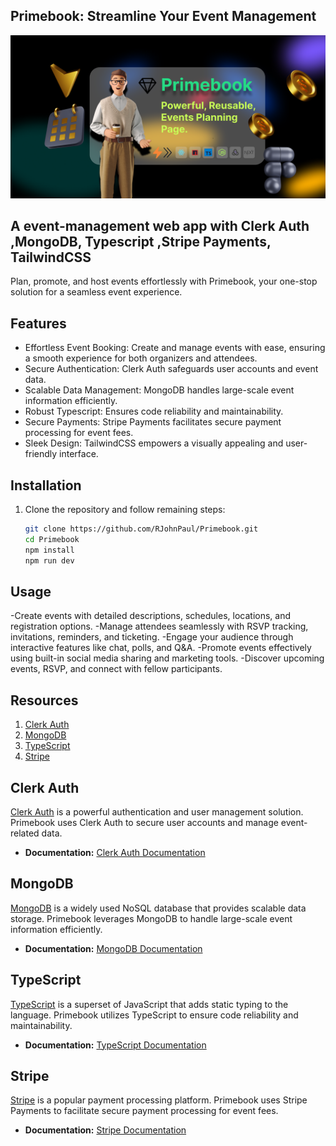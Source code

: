 ## Primebook: Streamline Your Event Management
![Portfolio Banner](https://github.com/RJohnPaul/Primebook/blob/f79a24d6203ffc3f37f3a20a965d307da4797b30/Banner_Prime.png)
## A event-management web app with Clerk Auth ,MongoDB, Typescript ,Stripe Payments, TailwindCSS


Plan, promote, and host events effortlessly with Primebook, your one-stop solution for a seamless event experience.

## Features
- Effortless Event Booking: Create and manage events with ease, ensuring a smooth experience for both organizers and attendees.
- Secure Authentication: Clerk Auth safeguards user accounts and event data.
- Scalable Data Management: MongoDB handles large-scale event information efficiently.
- Robust Typescript: Ensures code reliability and maintainability.
- Secure Payments: Stripe Payments facilitates secure payment processing for event fees.
- Sleek Design: TailwindCSS empowers a visually appealing and user-friendly interface.

## Installation

1. Clone the repository and follow remaining steps:

   ```bash
   git clone https://github.com/RJohnPaul/Primebook.git
   cd Primebook
   npm install
   npm run dev
## Usage
-Create events with detailed descriptions, schedules, locations, and registration options.
-Manage attendees seamlessly with RSVP tracking, invitations, reminders, and ticketing.
-Engage your audience through interactive features like chat, polls, and Q&A.
-Promote events effectively using built-in social media sharing and marketing tools.
-Discover upcoming events, RSVP, and connect with fellow participants.

## Resources
1. [Clerk Auth](#clerk-auth)
2. [MongoDB](#mongodb)
3. [TypeScript](#typescript)
4. [Stripe](#stripe)

## Clerk Auth

[Clerk Auth](https://clerk.dev/) is a powerful authentication and user management solution. Primebook uses Clerk Auth to secure user accounts and manage event-related data. 

- **Documentation:** [Clerk Auth Documentation](https://docs.clerk.dev/)

## MongoDB

[MongoDB](https://www.mongodb.com/) is a widely used NoSQL database that provides scalable data storage. Primebook leverages MongoDB to handle large-scale event information efficiently.

- **Documentation:** [MongoDB Documentation](https://docs.mongodb.com/)

## TypeScript

[TypeScript](https://www.typescriptlang.org/) is a superset of JavaScript that adds static typing to the language. Primebook utilizes TypeScript to ensure code reliability and maintainability.

- **Documentation:** [TypeScript Documentation](https://www.typescriptlang.org/docs/)

## Stripe

[Stripe](https://stripe.com/) is a popular payment processing platform. Primebook uses Stripe Payments to facilitate secure payment processing for event fees.

- **Documentation:** [Stripe Documentation](https://stripe.com/docs)

